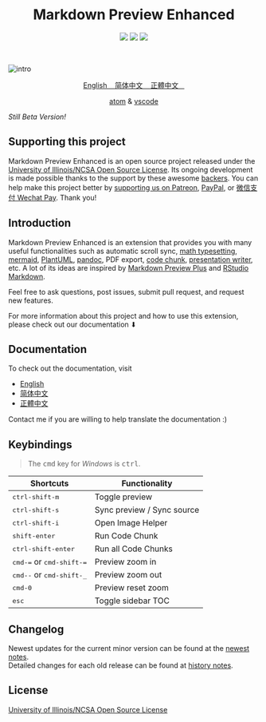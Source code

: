 <h1 align="center"> Markdown Preview Enhanced </h1>
<p align="center">
<a href="https://github.com/shd101wyy/markdown-preview-enhanced/releases"><img src="https://img.shields.io/github/tag/shd101wyy/markdown-preview-enhanced.svg"></a>
<a href="https://github.com/shd101wyy/markdown-preview-enhanced"><img src="https://img.shields.io/apm/dm/markdown-preview-enhanced.svg"></a>
<a href="https://github.com/shd101wyy/markdown-preview-enhanced"><img src="https://img.shields.io/github/stars/shd101wyy/markdown-preview-enhanced.svg?style=social&label=Star"></a>
</p>
<br>

![intro](https://user-images.githubusercontent.com/1908863/28227953-eb6eefa4-68a1-11e7-8769-96ea83facf3b.png)

<p align="center">
<a href="https://shd101wyy.github.io/markdown-preview-enhanced/#/"> English &nbsp;&nbsp; </a>  
<a href="https://shd101wyy.github.io/markdown-preview-enhanced/#/zh-cn/"> 简体中文 &nbsp;&nbsp; </a>  
<a href="https://shd101wyy.github.io/markdown-preview-enhanced/#/zh-tw/"> 正體中文 &nbsp;&nbsp; </a> <br>
</p>

<p align="center">
<a href="https://atom.io/packages/markdown-preview-enhanced">atom</a>
&
<a href="https://marketplace.visualstudio.com/items?itemName=shd101wyy.markdown-preview-enhanced">vscode</a>
</p>

*Still Beta Version!*      

## Supporting this project
Markdown Preview Enhanced is an open source project released under the [University of Illinois/NCSA Open Source License](LICENSE.md). Its ongoing development is made possible thanks to the support by these awesome [backers](https://shd101wyy.github.io/markdown-preview-enhanced/#/backers). You can help make this project better by [supporting us on Patreon](https://www.patreon.com/shd101wyy), [PayPal](https://shd101wyy.github.io/markdown-preview-enhanced/#/paypal), or [微信支付 Wechat Pay](https://shd101wyy.github.io/markdown-preview-enhanced/#/wechat). Thank you!  

## Introduction  
Markdown Preview Enhanced is an extension that provides you with many useful functionalities such as automatic scroll sync, [math typesetting](https://shd101wyy.github.io/markdown-preview-enhanced/#/math), [mermaid](https://shd101wyy.github.io/markdown-preview-enhanced/#/diagrams?id=mermaid), [PlantUML](https://shd101wyy.github.io/markdown-preview-enhanced/#/diagrams?id=plantuml), [pandoc](https://shd101wyy.github.io/markdown-preview-enhanced/#/pandoc), PDF export, [code chunk](https://shd101wyy.github.io/markdown-preview-enhanced/#/code-chunk), [presentation writer](https://rawgit.com/shd101wyy/markdown-preview-enhanced/master/docs/presentation-intro.html), etc. A lot of its ideas are inspired by [Markdown Preview Plus](https://github.com/atom-community/markdown-preview-plus) and [RStudio Markdown](http://rmarkdown.rstudio.com/).  

Feel free to ask questions, post issues, submit pull request, and request new features.

For more information about this project and how to use this extension, please check out our documentation ⬇︎

## Documentation
To check out the documentation, visit
* [English](https://shd101wyy.github.io/markdown-preview-enhanced/#/)  
* [简体中文](https://shd101wyy.github.io/markdown-preview-enhanced/#/zh-cn/)  
* [正體中文](https://shd101wyy.github.io/markdown-preview-enhanced/#/zh-tw/)    

Contact me if you are willing to help translate the documentation :)

## Keybindings
> The <kbd>cmd</kbd> key for *Windows* is <kbd>ctrl</kbd>.  

| Shortcuts  | Functionality  |
|---|---|
| <kbd>ctrl-shift-m</kbd> | Toggle preview  |
| <kbd>ctrl-shift-s</kbd>  | Sync preview / Sync source  |  
| <kbd>ctrl-shift-i</kbd>  | Open Image Helper |  
| <kbd>shift-enter</kbd> | Run Code Chunk |    
| <kbd>ctrl-shift-enter</kbd> | Run all Code Chunks |  
| <kbd>cmd-=</kbd> or <kbd>cmd-shift-=</kbd> | Preview zoom in |  
| <kbd>cmd--</kbd> or <kbd>cmd-shift-\_</kbd> | Preview zoom out |  
| <kbd>cmd-0</kbd> | Preview reset zoom |
| <kbd>esc</kbd>  | Toggle sidebar TOC |

## Changelog
Newest updates for the current minor version can be found at the  [newest notes](https://shd101wyy.github.io/markdown-preview-enhanced/#/newest).  
Detailed changes for each old release can be found at [history notes](https://shd101wyy.github.io/markdown-preview-enhanced/#/history).  

## License
[University of Illinois/NCSA Open Source License](LICENSE.md)  

